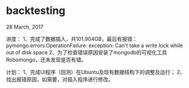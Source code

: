 # backtesting

28 March, 2017

进度：
1、完成了数据插入，共101.904GB，最后有报错：
pymongo.errors.OperationFailure: exception: Can't take a write lock while out of disk space
2、为了检查错误原因安装了mongodb的可视化工具Robomongo，还未发现是否有错。

计划：
1、完成UI程序（回测）在Ubuntu及现有数据结构下的调整及运行；
2、找出报错原因，如需要，对插入程序进行修改。
